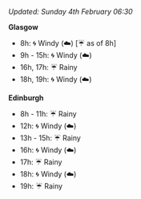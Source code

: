 *Updated: Sunday 4th February 06:30*

**Glasgow**

* 8h: :cyclone: Windy (:cloud:) [:umbrella: as of 8h]
* 9h - 15h: :cyclone: Windy (:cloud:)
* 16h, 17h: :umbrella: Rainy
* 18h, 19h: :cyclone: Windy (:cloud:)

**Edinburgh**

* 8h - 11h: :umbrella: Rainy
* 12h: :cyclone: Windy (:cloud:)
* 13h - 15h: :umbrella: Rainy
* 16h: :cyclone: Windy (:cloud:)
* 17h: :umbrella: Rainy
* 18h: :cyclone: Windy (:cloud:)
* 19h: :umbrella: Rainy

